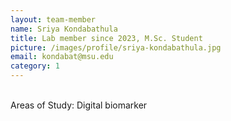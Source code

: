 ```yaml
---
layout: team-member
name: Sriya Kondabathula
title: Lab member since 2023, M.Sc. Student
picture: /images/profile/sriya-kondabathula.jpg
email: kondabat@msu.edu
category: 1
---
```


<br/>
Areas of Study: Digital biomarker 